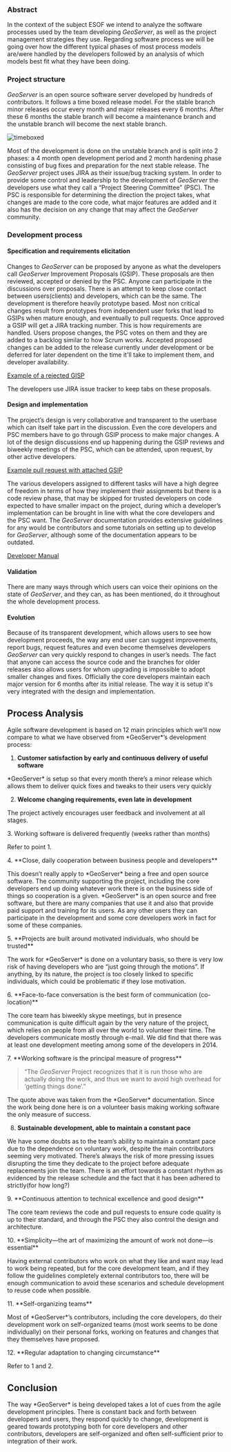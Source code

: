 ### Abstract
In the context of the subject ESOF we intend to analyze the software processes used by the team developing *GeoServer*, as well as the project management strategies they use.
Regarding software process we will be going over how the different typical phases of most process models are/were handled by the developers followed by an analysis of which models best fit what they have been doing.

### Project structure

*GeoServer* is an open source software server developed by hundreds of contributors. It follows a time boxed release model. For the stable branch minor releases occur every month and major releases every 6 months. After these 6 months the stable branch will become a maintenance branch and the unstable branch will become the next stable branch.

![timeboxed](http://docs.geoserver.org/latest/en/developer/_images/timeboxed.png "Release schedule example")

Most of the development is done on the unstable branch and is split into 2 phases: a 4 month open development period and 2 month hardening phase consisting of bug fixes and preparation for the next stable release.
The *GeoServer* project uses JIRA as their issue/bug tracking system.
In order to provide some control and leadership to the development of *GeoServer* the developers use what they call a “Project Steering Committee” (PSC). The PSC is responsible for determining the direction the project takes, what changes are made to the core code, what major features are added and it also has the decision on any change that may affect the *GeoServer* community.

### Development process

#### Specification and requirements elicitation

Changes to *GeoServer* can be proposed by anyone as what the developers call *GeoServer* Improvement Proposals (GSIP). These proposals are then reviewed, accepted or denied by the PSC. Anyone can participate in the discussions over proposals. There is an attempt to keep close contact between users(clients) and developers, which can be the same. The development is therefore heavily prototype based. Most non critical changes result from prototypes from independent user forks that lead to GSIPs when mature enough, and eventually to pull requests. Once approved a GSIP will get a JIRA tracking number. This is how requirements are handled. Users propose changes, the PSC votes on them and they are added to a backlog similar to how Scrum works. Accepted proposed changes can be added to the release currently under development or be deferred for later dependent on the time it'll take to implement them, and developer availability.


[Example of a rejected GISP](https://github.com/geoserver/geoserver/wiki/GSIP-125---Layer-with-Service-Security)

The developers use JIRA issue tracker to keep tabs on these proposals.

#### Design and implementation

The project’s design is very collaborative and transparent to the userbase which can itself take part in the discussion. Even the core developers and PSC members have to go through GSIP process to make major changes.
A lot of the design discussions end up happening during the GSIP reviews and biweekly meetings of the PSC, which can be attended, upon request, by other active developers.


<a href=https://github.com/geoserver/geoserver/pull/1182>Example pull request with attached GSIP </a>

The various developers assigned to different tasks will have a high degree of freedom in terms of how they implement their assignments but there is a code review phase, that may be skipped for trusted developers on code expected to have smaller impact on the project, during which a developer’s implementation can be brought in line with what the core developers and the PSC want. The *GeoServer* documentation provides extensive guidelines for any would be contributors and some tutorials on setting up to develop for *GeoServer*, although some of the documentation appears to be outdated.

<a href= http://docs.geoserver.org/latest/en/developer/>Developer Manual</a>

#### Validation
There are many ways through which users can voice their opinions on the state of *GeoServer*, and they can, as has been mentioned, do it throughout the whole development process.

#### Evolution
Because of its transparent development, which allows users to see how development proceeds, the way any end user can suggest improvements, report bugs, request features and even become themselves developers *GeoServer* can very quickly respond to changes in user’s needs. The fact that anyone can access the source code and the branches for older releases also allows users for whom upgrading is impossible to adopt smaller changes and fixes. Officially the core developers maintain each major version for 6 months after its initial release. The way it is setup it's very integrated with the design and implementation.



## Process Analysis
<p>Agile software development is based on 12 main principles which we’ll now compare to what we have observed from *GeoServer*’s development process:</p>

1. **Customer satisfaction by early and continuous delivery of useful software**
<p>*GeoServer* is setup so that every month there’s a minor release which allows them to deliver quick fixes and tweaks to their users very quickly</p>

2. **Welcome changing requirements, even late in development**
<p>The project actively encourages user feedback and involvement at all stages.</p>
3. Working software is delivered frequently (weeks rather than months)
<p>Refer to point 1.</p>
4. **Close, daily cooperation between business people and developers**
<p>This doesn’t really apply to *GeoServer* being a free and open source software. The community supporting the project, including the core developers end up doing whatever work there is on the business side of things so cooperation is a given.
*GeoServer* is an open source and free software, but there are many companies that use it and also that provide paid support and training for its users. As any other users they can participate in the development and some core developers work in fact for some of these companies.</p>
5. **Projects are built around motivated individuals, who should be trusted**
<p>The work for *GeoServer* is done on a voluntary basis, so there is very low risk of having developers who are “just going through the motions”. If anything, by its nature, the project is too closely linked to specific individuals, which could be problematic if they lose motivation.</p>
6. **Face-to-face conversation is the best form of communication (co-location)**
<p>The core team has biweekly skype meetings, but in presence communication is quite difficult again by the very nature of the project, which relies on people from all over the world to volunteer their time. The developers communicate mostly through e-mail. We did find that there was at least one development meeting among some of the developers in 2014.</p>
7. **Working software is the principal measure of progress**

 >“The *GeoServer* Project recognizes that it is run those who are actually doing the work, and thus we want to avoid high overhead for ‘getting things done’.”

 <p>
 The quote above was taken from the *GeoServer* documentation. Since the work being done here is on a volunteer basis making working software the only measure of success.</p>

8. **Sustainable development, able to maintain a constant pace**
<p>We have some doubts as to the team’s ability to maintain a constant pace due to the dependence on voluntary work, despite the main contributors seeming very motivated. There’s always the risk of more pressing issues disrupting the time they dedicate to the project before adequate replacements join the team. There is an effort towards a constant rhythm as evidenced by the release schedule and the fact that it has been adhered to strictly(for how long?)</p>
9. **Continuous attention to technical excellence and good design**
<p>The core team reviews the code and pull requests to ensure code quality is up to their standard, and through the PSC they also control the design and architecture.</p>
10. **Simplicity—the art of maximizing the amount of work not done—is essential**
<p>Having external contributors who work on what they like and want may lead to work being repeated, but for the core development team, and if they follow the guidelines completely external contributors too, there will be enough communication to avoid these scenarios and schedule development to reuse code when possible.</p>
11. **Self-organizing teams**
<p>Most of *GeoServer*’s contributors, including the core developers, do their development work on self-organized teams (most work seems to be done individually) on their personal forks, working on features and changes that they themselves have proposed.</p>
12. **Regular adaptation to changing circumstance**
<p>Refer to 1 and 2.</p>

## Conclusion
<p>The way *GeoServer* is being developed takes a lot of cues from the agile development principles. There is constant back and forth between developers and users, they respond quickly to change, development is geared towards prototyping both for core developers and other contributors, developers are self-organized and often self-sufficient prior to integration of their work.</p>

